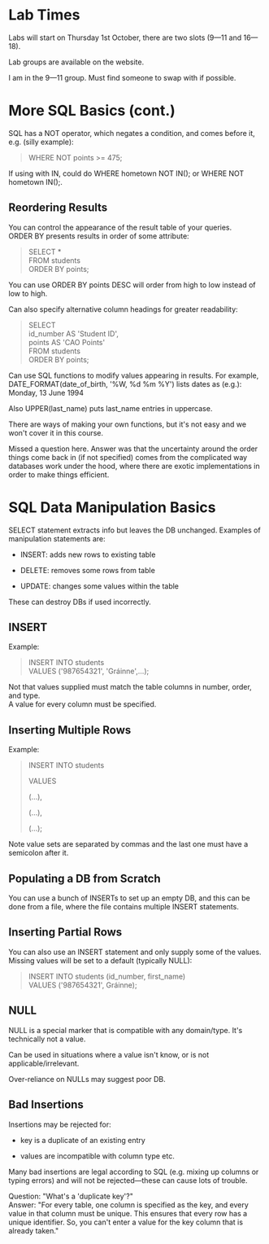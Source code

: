 Lab Times
=========

Labs will start on Thursday 1st October, there are two slots (9—11 and
16—18).

Lab groups are available on the website.

I am in the 9—11 group. Must find someone to swap with if possible.

More SQL Basics (cont.)
=======================

SQL has a NOT operator, which negates a condition, and comes before it,
e.g. (silly example):

> WHERE NOT points &gt;= 475;

If using with IN, could do WHERE hometown NOT IN(); or WHERE NOT
hometown IN();.

Reordering Results
------------------

You can control the appearance of the result table of your queries.\
ORDER BY presents results in order of some attribute:

> SELECT \*\
> FROM students\
> ORDER BY points;

You can use ORDER BY points DESC will order from high to low instead of
low to high.

Can also specify alternative column headings for greater readability:

> SELECT\
> id\_number AS 'Student ID',\
> points AS 'CAO Points'\
> FROM students\
> ORDER BY points;

Can use SQL functions to modify values appearing in results. For
example, DATE\_FORMAT(date\_of\_birth, '%W, %d %m %Y') lists dates as
(e.g.): Monday, 13 June 1994

Also UPPER(last\_name) puts last\_name entries in uppercase.

There are ways of making your own functions, but it's not easy and we
won't cover it in this course.

Missed a question here. Answer was that the uncertainty around the order
things come back in (if not specified) comes from the complicated way
databases work under the hood, where there are exotic implementations in
order to make things efficient.

SQL Data Manipulation Basics
============================

SELECT statement extracts info but leaves the DB unchanged. Examples of
manipulation statements are:

-   INSERT: adds new rows to existing table

-   DELETE: removes some rows from table

-   UPDATE: changes some values within the table

These can destroy DBs if used incorrectly.

INSERT
------

Example:

> INSERT INTO students\
> VALUES ('987654321', 'Gráinne',…);

Not that values supplied must match the table columns in number, order,
and type.\
A value for every column must be specified.

Inserting Multiple Rows
-----------------------

Example:

> INSERT INTO students
>
> VALUES
>
> (…),
>
> (…),
>
> (…);

Note value sets are separated by commas and the last one must have a
semicolon after it.

Populating a DB from Scratch
----------------------------

You can use a bunch of INSERTs to set up an empty DB, and this can be
done from a file, where the file contains multiple INSERT statements.

Inserting Partial Rows
----------------------

You can also use an INSERT statement and only supply some of the values.
Missing values will be set to a default (typically NULL):

> INSERT INTO students (id\_number, first\_name)\
> VALUES ('987654321', Gráinne);

NULL
----

NULL is a special marker that is compatible with any domain/type. It's
technically not a value.

Can be used in situations where a value isn't know, or is not
applicable/irrelevant.

Over-reliance on NULLs may suggest poor DB.

Bad Insertions
--------------

Insertions may be rejected for:

-   key is a duplicate of an existing entry

-   values are incompatible with column type etc.

Many bad insertions are legal according to SQL (e.g. mixing up columns
or typing errors) and will not be rejected—these can cause lots of
trouble.

Question: "What's a 'duplicate key'?"\
Answer: "For every table, one column is specified as the key, and every
value in that column must be unique. This ensures that every row has a
unique identifier. So, you can't enter a value for the key column that
is already taken."
